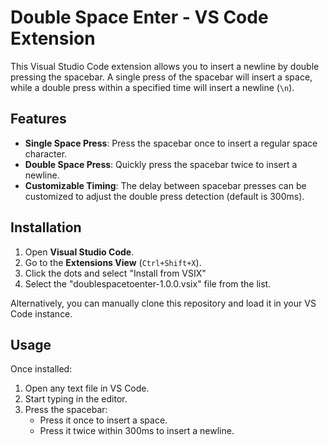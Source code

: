 # Double Space Enter - VS Code Extension

This Visual Studio Code extension allows you to insert a newline by double pressing the spacebar. A single press of the spacebar will insert a space, while a double press within a specified time will insert a newline (`\n`). 

## Features

- **Single Space Press**: Press the spacebar once to insert a regular space character.
- **Double Space Press**: Quickly press the spacebar twice to insert a newline.
- **Customizable Timing**: The delay between spacebar presses can be customized to adjust the double press detection (default is 300ms).

## Installation

1. Open **Visual Studio Code**.
2. Go to the **Extensions View** (`Ctrl+Shift+X`).
3. Click the dots and select "Install from VSIX"
4. Select the "doublespacetoenter-1.0.0.vsix" file from the list.

Alternatively, you can manually clone this repository and load it in your VS Code instance.

## Usage

Once installed:

1. Open any text file in VS Code.
2. Start typing in the editor.
3. Press the spacebar:
   - Press it once to insert a space.
   - Press it twice within 300ms to insert a newline.